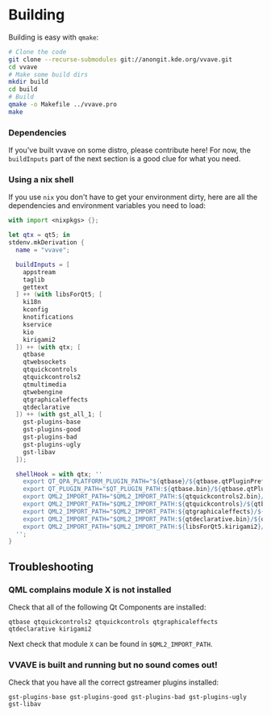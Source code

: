 # Building

Building is easy with `qmake`:

```bash
# Clone the code
git clone --recurse-submodules git://anongit.kde.org/vvave.git
cd vvave
# Make some build dirs
mkdir build
cd build
# Build
qmake -o Makefile ../vvave.pro
make
```

### Dependencies

If you've built vvave on some distro, please contribute here!
For now, the `buildInputs` part of the next section is a good clue for what
you need.

### Using a nix shell

If you use `nix` you don't have to get your environment dirty, here are all the
dependencies and environment variables you need to load:

```nix
with import <nixpkgs> {};

let qtx = qt5; in
stdenv.mkDerivation {
  name = "vvave";

  buildInputs = [
    appstream
    taglib
    gettext
  ] ++ (with libsForQt5; [
    ki18n
    kconfig
    knotifications
    kservice
    kio
    kirigami2
  ]) ++ (with qtx; [
    qtbase
    qtwebsockets
    qtquickcontrols
    qtquickcontrols2
    qtmultimedia
    qtwebengine
    qtgraphicaleffects
    qtdeclarative
  ]) ++ (with gst_all_1; [
    gst-plugins-base
    gst-plugins-good
    gst-plugins-bad
    gst-plugins-ugly
    gst-libav
  ]);

  shellHook = with qtx; ''
    export QT_QPA_PLATFORM_PLUGIN_PATH="${qtbase}/${qtbase.qtPluginPrefix}/platforms"
    export QT_PLUGIN_PATH="$QT_PLUGIN_PATH:${qtbase.bin}/${qtbase.qtPluginPrefix}"
    export QML2_IMPORT_PATH="$QML2_IMPORT_PATH:${qtquickcontrols2.bin}/${qtbase.qtQmlPrefix}"
    export QML2_IMPORT_PATH="$QML2_IMPORT_PATH:${qtquickcontrols}/${qtbase.qtQmlPrefix}"
    export QML2_IMPORT_PATH="$QML2_IMPORT_PATH:${qtgraphicaleffects}/${qtbase.qtQmlPrefix}"
    export QML2_IMPORT_PATH="$QML2_IMPORT_PATH:${qtdeclarative.bin}/${qtbase.qtQmlPrefix}"
    export QML2_IMPORT_PATH="$QML2_IMPORT_PATH:${libsForQt5.kirigami2}/${qtbase.qtQmlPrefix}"
  '';
}
```

## Troubleshooting

### QML complains module X is not installed

Check that all of the following Qt Components are installed:

```
qtbase qtquickcontrols2 qtquickcontrols qtgraphicaleffects qtdeclarative kirigami2
```

Next check that module `X` can be found in `$QML2_IMPORT_PATH`.

### VVAVE is built and running but no sound comes out!

Check that you have all the correct gstreamer plugins installed:

```
gst-plugins-base gst-plugins-good gst-plugins-bad gst-plugins-ugly gst-libav
```
